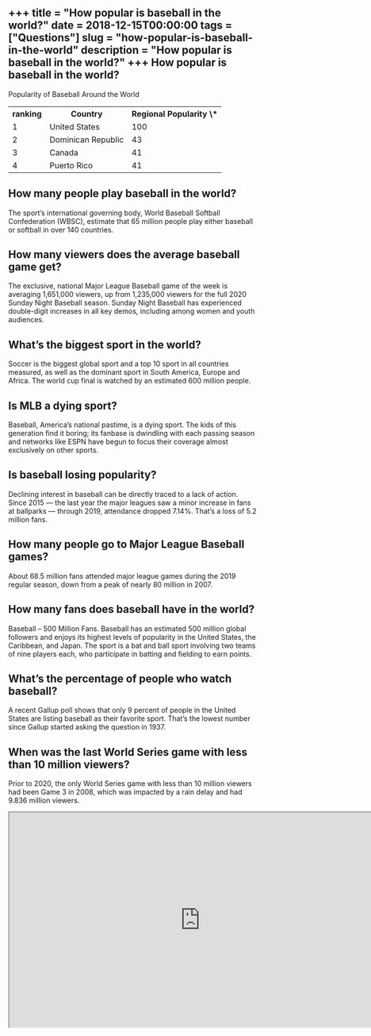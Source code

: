 +++
title = "How popular is baseball in the world?"
date = 2018-12-15T00:00:00
tags = ["Questions"]
slug = "how-popular-is-baseball-in-the-world"
description = "How popular is baseball in the world?"
+++
How popular is baseball in the world?
-------------------------------------

Popularity of Baseball Around the World

<table><tr><th>ranking</th><th>Country</th><th>Regional Popularity \*</th></tr><tr><td>1</td><td>United States</td><td>100</td></tr><tr><td>2</td><td>Dominican Republic</td><td>43</td></tr><tr><td>3</td><td>Canada</td><td>41</td></tr><tr><td>4</td><td>Puerto Rico</td><td>41</td></tr></table>

How many people play baseball in the world?
-------------------------------------------

The sport’s international governing body, World Baseball Softball Confederation (WBSC), estimate that 65 million people play either baseball or softball in over 140 countries.

How many viewers does the average baseball game get?
----------------------------------------------------

The exclusive, national Major League Baseball game of the week is averaging 1,651,000 viewers, up from 1,235,000 viewers for the full 2020 Sunday Night Baseball season. Sunday Night Baseball has experienced double-digit increases in all key demos, including among women and youth audiences.

What’s the biggest sport in the world?
--------------------------------------

Soccer is the biggest global sport and a top 10 sport in all countries measured, as well as the dominant sport in South America, Europe and Africa. The world cup final is watched by an estimated 600 million people.

Is MLB a dying sport?
---------------------

Baseball, America’s national pastime, is a dying sport. The kids of this generation find it boring; its fanbase is dwindling with each passing season and networks like ESPN have begun to focus their coverage almost exclusively on other sports.

Is baseball losing popularity?
------------------------------

Declining interest in baseball can be directly traced to a lack of action. Since 2015 — the last year the major leagues saw a minor increase in fans at ballparks — through 2019, attendance dropped 7.14%. That’s a loss of 5.2 million fans.

How many people go to Major League Baseball games?
--------------------------------------------------

About 68.5 million fans attended major league games during the 2019 regular season, down from a peak of nearly 80 million in 2007.

How many fans does baseball have in the world?
----------------------------------------------

Baseball – 500 Million Fans. Baseball has an estimated 500 million global followers and enjoys its highest levels of popularity in the United States, the Caribbean, and Japan. The sport is a bat and ball sport involving two teams of nine players each, who participate in batting and fielding to earn points.

What’s the percentage of people who watch baseball?
---------------------------------------------------

A recent Gallup poll shows that only 9 percent of people in the United States are listing baseball as their favorite sport. That’s the lowest number since Gallup started asking the question in 1937.

When was the last World Series game with less than 10 million viewers?
----------------------------------------------------------------------

Prior to 2020, the only World Series game with less than 10 million viewers had been Game 3 in 2008, which was impacted by a rain delay and had 9.836 million viewers.

<iframe allow="accelerometer; autoplay; clipboard-write; encrypted-media; gyroscope; picture-in-picture" allowfullscreen="" class="__youtube_prefs__  epyt-is-override  no-lazyload" data-no-lazy="1" data-origheight="433" data-origwidth="770" data-skipgform_ajax_framebjll="" height="433" id="_ytid_93738" loading="lazy" src="https://www.youtube.com/embed/GCcrcemwKsA?enablejsapi=1&autoplay=0&cc_load_policy=0&cc_lang_pref=&iv_load_policy=1&loop=0&modestbranding=0&rel=1&fs=1&playsinline=0&autohide=2&theme=dark&color=red&controls=1&" title="YouTube player" width="770"></iframe>